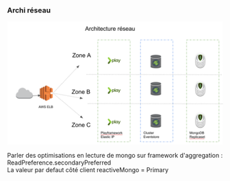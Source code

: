 ### Archi réseau

![](images/archi-reseau.png)

<aside class="notes">
Parler  des optimisations en lecture de mongo sur framework d'aggregation : ReadPreference.secondaryPreferred<br/>
La valeur par defaut côté client reactiveMongo = Primary
</aside>
